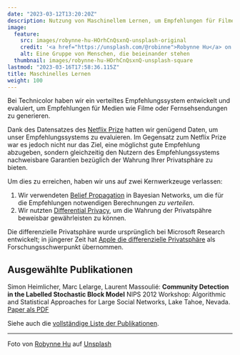 ```yaml
---
date: "2023-03-12T13:20:20Z"
description: Nutzung von Maschinellem Lernen, um Empfehlungen für Filme zu generieren, ohne dass die Nutzenden ihre persönlichen Bewertungen der Filme austauschen müssen
image:
  feature: 
    src: images/robynne-hu-HOrhCnQsxnQ-unsplash-original
    credit: '<a href="https://unsplash.com/@robinne">Robynne Hu</a> on <a href="https://unsplash.com/photos/HOrhCnQsxnQ">Unsplash</a>'
    alt: Eine Gruppe von Menschen, die beieinander stehen  
  thumbnail: images/robynne-hu-HOrhCnQsxnQ-unsplash-square
lastmod: "2023-03-16T17:58:36.115Z"
title: Maschinelles Lernen
weight: 100
---
```


Bei Technicolor haben wir ein verteiltes Empfehlungssystem entwickelt und evaluiert, um Empfehlungen für Medien wie Filme oder Fernsehsendungen zu generieren.

Dank des Datensatzes des [Netflix Prize](https://www.kaggle.com/datasets/netflix-inc/netflix-prize-data) hatten wir genügend Daten, um unser Empfehlungssystems zu evaluieren. Im Gegensatz zum Netflix Prize war es jedoch nicht nur das Ziel, eine möglichst gute Empfehlung abzugeben, sondern gleichzeitig den Nutzern des Empfehlungssystems nachweisbare Garantien bezüglich der Wahrung Ihrer Privatsphäre zu bieten.

Um dies zu erreichen, haben wir uns auf zwei Kernwerkzeuge verlassen:

1. Wir verwendeten [Belief Propagation](https://en.wikipedia.org/wiki/Belief_propagation) in Bayesian Networks, um die für die Empfehlungen notwendigen Berechnungen *zu verteilen*.
2. Wir nutzten [Differential Privacy](https://de.wikipedia.org/wiki/Differential_Privacy), um die Wahrung der Privatspähre beweisbar gewährleisten zu können.

Die differenzielle Privatsphäre wurde ursprünglich bei Microsoft Research entwickelt; in jüngerer Zeit hat [Apple die differenzielle Privatsphäre](https://machinelearning.apple.com/research/learning-with-privacy-at-scale) als Forschungsschwerpunkt übernommen.

## Ausgewählte Publikationen

Simon Heimlicher, Marc Lelarge, Laurent Massoulié:
**Community Detection in the Labelled Stochastic Block Model**
NIPS 2012 Workshop: Algorithmic and Statistical Approaches for Large Social Networks, Lake Tahoe, Nevada.
[Paper als PDF](/research/publications/heimlicher_community-labelled-sbm_nips12.pdf)

Siehe auch die [vollständige Liste der Publikationen](/research/publications/).

----

Foto von <a href="https://unsplash.com/@robinne">Robynne Hu</a> auf <a href="https://unsplash.com/photos/HOrhCnQsxnQ">Unsplash</a>
